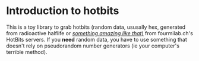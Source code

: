 # Introduction to hotbits

This is a toy library to grab hotbits (random data, ususally hex, generated from radioactive halflife or [*something amazing like that*)](http://www.fourmilab.ch/hotbits/) from fourmilab.ch's HotBits servers.  If you __need__ random data, you have to use something that doesn't rely on pseudorandom number generators (ie your computer's terrible method).

